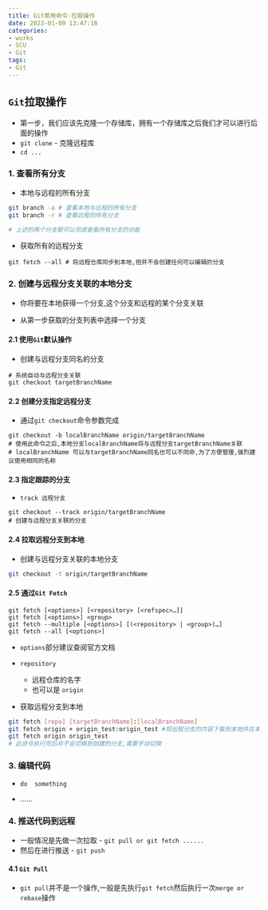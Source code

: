```yaml
---
title: Git常用命令-拉取操作
date: 2023-01-09 13:47:18
categories:
- works
- SCU
- Git
tags:
- Git
---
```


## `Git`拉取操作

- 第一步，我们应该先克隆一个存储库，拥有一个存储库之后我们才可以进行后面的操作
- `git clone` - 克隆远程库
- `cd ...`

### 1. 查看所有分支

- 本地与远程的所有分支

```bash
git branch -a # 查看本地与远程的所有分支
git branch -r # 查看远程的所有分支

# 上述的两个分支都可以完成查看所有分支的功能
```

- 获取所有的远程分支

```shell
git fetch --all # 将远程仓库同步到本地,但并不会创建任何可以编辑的分支
```



### 2. 创建与远程分支关联的本地分支

- 你将要在本地获得一个分支,这个分支和远程的某个分支关联

- 从第一步获取的分支列表中选择一个分支

#### 2.1 使用`Git`默认操作

- 创建与远程分支同名的分支

```shell
# 系统自动与远程分支关联
git checkout targetBranchName
```

#### 2.2 创建分支指定远程分支

- 通过`git checkout`命令参数完成

```shell
git checkout -b localBranchName origin/targetBranchName 
# 使用此命令之后,本地分支localBranchName将与远程分支targetBranchName关联
# localBranchName 可以与targetBranchName同名也可以不同命,为了方便管理,强烈建议使用相同的名称
```

#### 2.3 指定跟踪的分支

- `track 远程分支`

```shell
git checkout --track origin/targetBranchName
# 创建与远程分支关联的分支
```

#### 2.4 拉取远程分支到本地

- 创建与远程分支关联的本地分支

```bash
git checkout -t origin/targetBranchName
```

#### 2.5 通过`Git Fetch`

```git
git fetch [<options>] [<repository> [<refspec>…​]]
git fetch [<options>] <group>
git fetch --multiple [<options>] [(<repository> | <group>)…​]
git fetch --all [<options>]
```

- `options`部分建议查阅官方文档
- `repository`
  - 远程仓库的名字
  - 也可以是 `origin`

- 获取远程分支到本地	

```bash
git fetch [repo] [targetBranchName]:[localBranchName]   
git fetch origin + origin_test:origin_test #将远程分支的内容下载到本地并在本地新建分支为origin_test
git fetch origin origin_test
# 此命令执行完后并不会切换到创建的分支,需要手动切换 
```



### 3. 编辑代码

- `do  something`

- ......

### 4. 推送代码到远程

- 一般情况是先做一次拉取 - `git pull or git fetch ......`
- 然后在进行推送 - `git push`

#### 4.1 `Git Pull`

- `git pull`并不是一个操作,一般是先执行`git fetch`然后执行一次`merge or rebase`操作




[Git]: https://git-scm.com/docs/git-fetch	"Git fetch"

